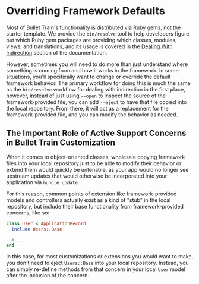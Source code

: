 # Overriding Framework Defaults

Most of Bullet Train's functionality is distributed via Ruby gems, not the starter template. We provide the `bin/resolve` tool to help developers figure out which Ruby gem packages are providing which classes, modules, views, and translations, and its usage is covered in the [Dealing With Indirection](/docs/indirection.md) section of the documentation.

However, sometimes you will need to do more than just understand where something is coming from and how it works in the framework. In some situations, you'll specifically want to change or override the default framework behavior. The primary workflow for doing this is much the same as the `bin/resolve` workflow for dealing with indirection in the first place, however, instead of just using `--open` to inspect the source of the framework-provided file, you can add `--eject` to have that file copied into the local repository. From there, it will act as a replacement for the framework-provided file, and you can modify the behavior as needed.

## The Important Role of Active Support Concerns in Bullet Train Customization

When it comes to object-oriented classes, wholesale copying framework files into your local repository just to be able to modify their behavior or extend them would quickly be untenable, as your app would no longer see upstream updates that would otherwise be incorporated into your application via `bundle update`.

For this reason, common points of extension like framework-provided models and controllers actually exist as a kind of "stub" in the local repository, but include their base functionality from framework-provided concerns, like so:

```ruby
class User < ApplicationRecord
  include Users::Base

  # ...
end
```

In this case, for most customizations or extensions you would want to make, you don't need to eject `Users::Base` into your local repository. Instead, you can simply re-define methods from that concern in your local `User` model after the inclusion of the concern.

